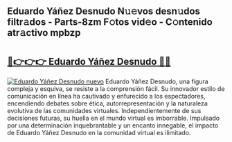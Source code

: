 ## Eduardo Yáñez Desnudo N𝚞𝚎vos desn𝚞dos filtr𝚊dos - Parts-8zm F𝚘tos vid𝚎o - C𝚘ntenido atr𝚊ctivo mpbzp

# <h2><a href="http://mb6cp20.tromn.icu/?c=Eduardo+Y%c3%a1%c3%b1ez+Desnudo">🔗👉👉👉 Eduardo Yáñez Desnudo 🔗🔗</a></h2>

[![Eduardo Yáñez Desnudo nuevo](https://i.imgur.com/pEAQMta.gif)](http://mb6cp20.tromn.icu/?c=Eduardo+Y%c3%a1%c3%b1ez+Desnudo)
Eduardo Yáñez Desnudo, una figura compleja y esquiva, se resiste a la comprensión fácil. Su innovador estilo de comunicación en línea ha cautivado y enfurecido a los espectadores, encendiendo debates sobre ética, autorrepresentación y la naturaleza evolutiva de las comunidades virtuales. Independientemente de sus decisiones futuras, su huella en el mundo virtual es imborrable. Impulsado por una determinación inquebrantable y un encanto innegable, el impacto de Eduardo Yáñez Desnudo en la comunidad virtual es ilimitado.
